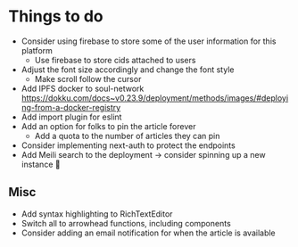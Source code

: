 # Things to do

- Consider using firebase to store some of the user information for this platform
  - Use firebase to store cids attached to users
- Adjust the font size accordingly and change the font style
  - Make scroll follow the cursor
- Add IPFS docker to soul-network https://dokku.com/docs~v0.23.9/deployment/methods/images/#deploying-from-a-docker-registry
- Add import plugin for eslint
- Add an option for folks to pin the article forever
  - Add a quota to the number of articles they can pin
- Consider implementing next-auth to protect the endpoints
- Add Meili search to the deployment -> consider spinning up a new instance 🤔

## Misc

- Add syntax highlighting to RichTextEditor
- Switch all to arrowhead functions, including components
- Consider adding an email notification for when the article is available
